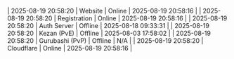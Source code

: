 | 2025-08-19 20:58:20 | Website | Online | 2025-08-19 20:58:16 |
| 2025-08-19 20:58:20 | Registration | Online | 2025-08-19 20:58:16 |
| 2025-08-19 20:58:20 | Auth Server | Offline | 2025-08-18 09:33:31 |
| 2025-08-19 20:58:20 | Kezan (PvE) | Offline | 2025-08-03 17:58:02 |
| 2025-08-19 20:58:20 | Gurubashi (PvP) | Offline | N/A |
| 2025-08-19 20:58:20 | Cloudflare | Online | 2025-08-19 20:58:16 |
